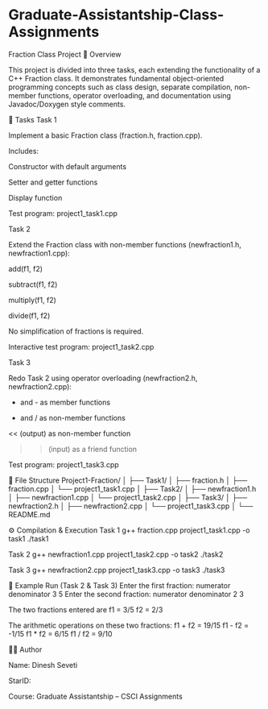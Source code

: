 # Graduate-Assistantship-Class-Assignments

Fraction Class Project
📌 Overview

This project is divided into three tasks, each extending the functionality of a C++ Fraction class.
It demonstrates fundamental object-oriented programming concepts such as class design, separate compilation, non-member functions, operator overloading, and documentation using Javadoc/Doxygen style comments.

📝 Tasks
Task 1

Implement a basic Fraction class (fraction.h, fraction.cpp).

Includes:

Constructor with default arguments

Setter and getter functions

Display function

Test program: project1_task1.cpp

Task 2

Extend the Fraction class with non-member functions (newfraction1.h, newfraction1.cpp):

add(f1, f2)

subtract(f1, f2)

multiply(f1, f2)

divide(f1, f2)

No simplification of fractions is required.

Interactive test program: project1_task2.cpp

Task 3

Redo Task 2 using operator overloading (newfraction2.h, newfraction2.cpp):

+ and - as member functions

* and / as non-member functions

<< (output) as non-member function

>> (input) as a friend function

Test program: project1_task3.cpp

📂 File Structure
Project1-Fraction/
│
├── Task1/
│   ├── fraction.h
│   ├── fraction.cpp
│   └── project1_task1.cpp
│
├── Task2/
│   ├── newfraction1.h
│   ├── newfraction1.cpp
│   └── project1_task2.cpp
│
├── Task3/
│   ├── newfraction2.h
│   ├── newfraction2.cpp
│   └── project1_task3.cpp
│
└── README.md

⚙️ Compilation & Execution
Task 1
g++ fraction.cpp project1_task1.cpp -o task1
./task1

Task 2
g++ newfraction1.cpp project1_task2.cpp -o task2
./task2

Task 3
g++ newfraction2.cpp project1_task3.cpp -o task3
./task3

📖 Example Run (Task 2 & Task 3)
Enter the first fraction: numerator denominator
3 5
Enter the second fraction: numerator denominator
2 3

The two fractions entered are
f1 = 3/5
f2 = 2/3

The arithmetic operations on these two fractions:
f1 + f2 = 19/15
f1 - f2 = -1/15
f1 * f2 = 6/15
f1 / f2 = 9/10

👨‍💻 Author

Name: Dinesh Seveti

StarID: <am9663gn>

Course: Graduate Assistantship – CSCI Assignments